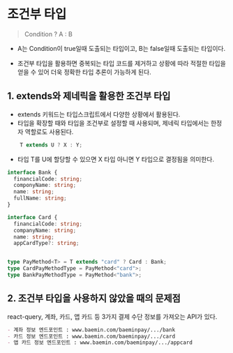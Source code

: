 # 조건부 타입

> Condition ? A : B

- A는 Condition이 true일때 도출되는 타입이고, B는 false일때 도출되는 타입이다.

- 조건부 타입을 활용하면 중복되는 타입 코드를 제거하고 상황에 따라 적절한 타입을 얻을 수 있어 더욱 정확한 타입 추론이 가능하게 된다.

## 1. extends와 제네릭을 활용한 조건부 타입

- extends 키워드는 타입스크립트에서 다양한 상황에서 활용된다.
- 타입을 확장할 때와 타입을 조건부로 설정할 때 사용되며, 제네릭 타입에서는 한정자 역할로도 사용된다.

```ts
    T extends U ? X : Y;
```

- 타입 T를 U에 할당할 수 있으면 X 타입 아니면 Y 타입으로 결정됨을 의미한다.

```ts
interface Bank {
  financialCode: string;
  componyName: string;
  name: string;
  fullName: string;
}

interface Card {
  financialCode: string;
  companyName: string;
  name: string;
  appCardType?: string;


type PayMethod<T> = T extends "card" ? Card : Bank;
type CardPayMethodType = PayMethod<"card">;
type BankPayMethodType = PayMethod<"bank">;
```

## 2. 조건부 타입을 사용하지 않았을 때의 문제점

react-query, 계좌, 카드, 앱 카드 등 3가지 결제 수단 정보를 가져오는 API가 있다.

```md
- 계좌 정보 엔드포인트 : www.baemin.com/baeminpay/.../bank
- 카드 정보 엔드포인트 : www.baemin.com/baeminpay/.../card
- 앱 카드 정보 엔드포인트 : www.baemin.com/baeminpay/.../appcard
```
